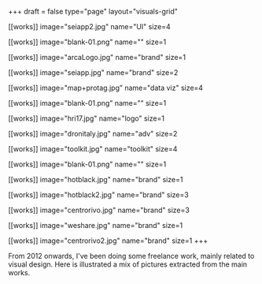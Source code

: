 +++
draft = false
type="page"
layout="visuals-grid"

[[works]]
image="seiapp2.jpg"
name="UI"
size=4

[[works]]
image="blank-01.png"
name=""
size=1

[[works]]
image="arcaLogo.jpg"
name="brand"
size=1

[[works]]
image="seiapp.jpg"
name="brand"
size=2

[[works]]
image="map+protag.jpg"
name="data viz"
size=4

[[works]]
image="blank-01.png"
name=""
size=1

[[works]]
image="hri17.jpg"
name="logo"
size=1

[[works]]
image="dronitaly.jpg"
name="adv"
size=2

[[works]]
image="toolkit.jpg"
name="toolkit"
size=4

[[works]]
image="blank-01.png"
name=""
size=1

[[works]]
image="hotblack.jpg"
name="brand"
size=1

[[works]]
image="hotblack2.jpg"
name="brand"
size=3

[[works]]
image="centrorivo.jpg"
name="brand"
size=3

[[works]]
image="weshare.jpg"
name="brand"
size=1

[[works]]
image="centrorivo2.jpg"
name="brand"
size=1
+++

From 2012 onwards, I've been doing some freelance work, mainly related to visual design. Here is illustrated a mix of pictures extracted from the main works.
